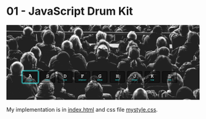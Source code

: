 # 01 - JavaScript Drum Kit
![Drum Kit Image](./done.png)

My implementation is in [index.html](./index.html) and css file [mystyle.css](./mystyle.css).